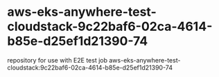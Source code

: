 # aws-eks-anywhere-test-cloudstack-9c22baf6-02ca-4614-b85e-d25ef1d21390-74
repository for use with E2E test job aws-eks-anywhere-test-cloudstack:9c22baf6-02ca-4614-b85e-d25ef1d21390-74
